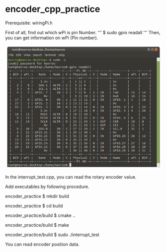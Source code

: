 # encoder_cpp_practice

Prerequisite: wiringPi.h

First of all, find out which wPi is pin Number.
'''
$ sudo gpio readall
'''
Then, you can get information on wPi (Pin number).

<img src="/picture/gpio_readall.png">

In the interrupt_test.cpp, you can read the rotary encoder value.

Add executables by following procedure.

encoder_practice $ mkdir build

encoder_practice $ cd build

encoder_practice/build $ cmake ..

encoder_practice/build $ make

encoder_practice/build $ sudo ./interrupt_test

You can read encoder position data.
